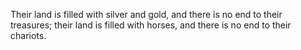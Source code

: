 Their land is filled with silver and gold, and there is no end to their treasures; their land is filled with horses, and there is no end to their chariots.
